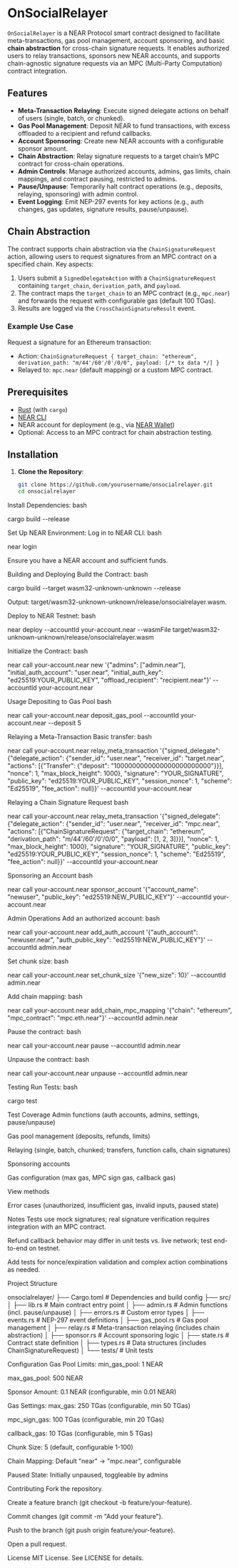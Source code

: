 # OnSocialRelayer

`OnSocialRelayer` is a NEAR Protocol smart contract designed to facilitate meta-transactions, gas pool management, account sponsoring, and basic **chain abstraction** for cross-chain signature requests. It enables authorized users to relay transactions, sponsors new NEAR accounts, and supports chain-agnostic signature requests via an MPC (Multi-Party Computation) contract integration.

## Features

- **Meta-Transaction Relaying**: Execute signed delegate actions on behalf of users (single, batch, or chunked).
- **Gas Pool Management**: Deposit NEAR to fund transactions, with excess offloaded to a recipient and refund callbacks.
- **Account Sponsoring**: Create new NEAR accounts with a configurable sponsor amount.
- **Chain Abstraction**: Relay signature requests to a target chain’s MPC contract for cross-chain operations.
- **Admin Controls**: Manage authorized accounts, admins, gas limits, chain mappings, and contract pausing, restricted to admins.
- **Pause/Unpause**: Temporarily halt contract operations (e.g., deposits, relaying, sponsoring) with admin control.
- **Event Logging**: Emit NEP-297 events for key actions (e.g., auth changes, gas updates, signature results, pause/unpause).

## Chain Abstraction

The contract supports chain abstraction via the `ChainSignatureRequest` action, allowing users to request signatures from an MPC contract on a specified chain. Key aspects:

1. Users submit a `SignedDelegateAction` with a `ChainSignatureRequest` containing `target_chain`, `derivation_path`, and `payload`.
2. The contract maps the `target_chain` to an MPC contract (e.g., `mpc.near`) and forwards the request with configurable gas (default 100 TGas).
3. Results are logged via the `CrossChainSignatureResult` event.

### Example Use Case

Request a signature for an Ethereum transaction:
- Action: `ChainSignatureRequest { target_chain: "ethereum", derivation_path: "m/44'/60'/0'/0/0", payload: [/* tx data */] }`
- Relayed to: `mpc.near` (default mapping) or a custom MPC contract.

## Prerequisites

- [Rust](https://www.rust-lang.org/tools/install) (with `cargo`)
- [NEAR CLI](https://docs.near.org/tools/near-cli#installation)
- NEAR account for deployment (e.g., via [NEAR Wallet](https://wallet.near.org/))
- Optional: Access to an MPC contract for chain abstraction testing.

## Installation

1. **Clone the Repository**:
   ```bash
   git clone https://github.com/yourusername/onsocialrelayer.git
   cd onsocialrelayer

Install Dependencies:
bash

cargo build --release

Set Up NEAR Environment:
Log in to NEAR CLI:
bash

near login

Ensure you have a NEAR account and sufficient funds.

Building and Deploying
Build the Contract:
bash

cargo build --target wasm32-unknown-unknown --release

Output: target/wasm32-unknown-unknown/release/onsocialrelayer.wasm.

Deploy to NEAR Testnet:
bash

near deploy --accountId your-account.near --wasmFile target/wasm32-unknown-unknown/release/onsocialrelayer.wasm

Initialize the Contract:
bash

near call your-account.near new '{"admins": ["admin.near"], "initial_auth_account": "user.near", "initial_auth_key": "ed25519:YOUR_PUBLIC_KEY", "offload_recipient": "recipient.near"}' --accountId your-account.near

Usage
Depositing to Gas Pool
bash

near call your-account.near deposit_gas_pool --accountId your-account.near --deposit 5

Relaying a Meta-Transaction
Basic transfer:
bash

near call your-account.near relay_meta_transaction '{"signed_delegate": {"delegate_action": {"sender_id": "user.near", "receiver_id": "target.near", "actions": [{"Transfer": {"deposit": "1000000000000000000000000"}}], "nonce": 1, "max_block_height": 1000}, "signature": "YOUR_SIGNATURE", "public_key": "ed25519:YOUR_PUBLIC_KEY", "session_nonce": 1, "scheme": "Ed25519", "fee_action": null}}' --accountId your-account.near

Relaying a Chain Signature Request
bash

near call your-account.near relay_meta_transaction '{"signed_delegate": {"delegate_action": {"sender_id": "user.near", "receiver_id": "mpc.near", "actions": [{"ChainSignatureRequest": {"target_chain": "ethereum", "derivation_path": "m/44'/60'/0'/0/0", "payload": [1, 2, 3]}}], "nonce": 1, "max_block_height": 1000}, "signature": "YOUR_SIGNATURE", "public_key": "ed25519:YOUR_PUBLIC_KEY", "session_nonce": 1, "scheme": "Ed25519", "fee_action": null}}' --accountId your-account.near

Sponsoring an Account
bash

near call your-account.near sponsor_account '{"account_name": "newuser", "public_key": "ed25519:NEW_PUBLIC_KEY"}' --accountId your-account.near

Admin Operations
Add an authorized account:
bash

near call your-account.near add_auth_account '{"auth_account": "newuser.near", "auth_public_key": "ed25519:NEW_PUBLIC_KEY"}' --accountId admin.near

Set chunk size:
bash

near call your-account.near set_chunk_size '{"new_size": 10}' --accountId admin.near

Add chain mapping:
bash

near call your-account.near add_chain_mpc_mapping '{"chain": "ethereum", "mpc_contract": "mpc.eth.near"}' --accountId admin.near

Pause the contract:
bash

near call your-account.near pause --accountId admin.near

Unpause the contract:
bash

near call your-account.near unpause --accountId admin.near

Testing
Run Tests:
bash

cargo test

Test Coverage
Admin functions (auth accounts, admins, settings, pause/unpause)

Gas pool management (deposits, refunds, limits)

Relaying (single, batch, chunked; transfers, function calls, chain signatures)

Sponsoring accounts

Gas configuration (max gas, MPC sign gas, callback gas)

View methods

Error cases (unauthorized, insufficient gas, invalid inputs, paused state)

Notes
Tests use mock signatures; real signature verification requires integration with an MPC contract.

Refund callback behavior may differ in unit tests vs. live network; test end-to-end on testnet.

Add tests for nonce/expiration validation and complex action combinations as needed.

Project Structure

onsocialrelayer/
├── Cargo.toml          # Dependencies and build config
├── src/
│   ├── lib.rs          # Main contract entry point
│   ├── admin.rs        # Admin functions (incl. pause/unpause)
│   ├── errors.rs       # Custom error types
│   ├── events.rs       # NEP-297 event definitions
│   ├── gas_pool.rs     # Gas pool management
│   ├── relay.rs        # Meta-transaction relaying (includes chain abstraction)
│   ├── sponsor.rs      # Account sponsoring logic
│   ├── state.rs        # Contract state definition
│   ├── types.rs        # Data structures (includes ChainSignatureRequest)
│   └── tests/          # Unit tests

Configuration
Gas Pool Limits:
min_gas_pool: 1 NEAR

max_gas_pool: 500 NEAR

Sponsor Amount: 0.1 NEAR (configurable, min 0.01 NEAR)

Gas Settings:
max_gas: 250 TGas (configurable, min 50 TGas)

mpc_sign_gas: 100 TGas (configurable, min 20 TGas)

callback_gas: 10 TGas (configurable, min 5 TGas)

Chunk Size: 5 (default, configurable 1-100)

Chain Mapping: Default "near" → "mpc.near", configurable

Paused State: Initially unpaused, toggleable by admins

Contributing
Fork the repository.

Create a feature branch (git checkout -b feature/your-feature).

Commit changes (git commit -m "Add your feature").

Push to the branch (git push origin feature/your-feature).

Open a pull request.

License
MIT License. See LICENSE for details.

